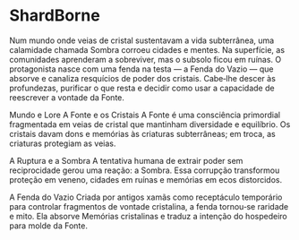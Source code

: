 # ShardBorne
Num mundo onde veias de cristal sustentavam a vida subterrânea, uma calamidade chamada Sombra corroeu cidades e mentes. Na superfície, as comunidades aprenderam a sobreviver, mas o subsolo ficou em ruínas. O protagonista nasce com uma fenda na testa — a Fenda do Vazio — que absorve e canaliza resquícios de poder dos cristais. Cabe‑lhe descer às profundezas, purificar o que resta e decidir como usar a capacidade de reescrever a vontade da Fonte.

Mundo e Lore
A Fonte e os Cristais A Fonte é uma consciência primordial fragmentada em veias de cristal que mantinham diversidade e equilíbrio. Os cristais davam dons e memórias às criaturas subterrâneas; em troca, as criaturas protegiam as veias.

A Ruptura e a Sombra A tentativa humana de extrair poder sem reciprocidade gerou uma reação: a Sombra. Essa corrupção transformou proteção em veneno, cidades em ruínas e memórias em ecos distorcidos.

A Fenda do Vazio Criada por antigos xamãs como receptáculo temporário para controlar fragmentos de vontade cristalina, a fenda tornou‑se raridade e mito. Ela absorve Memórias cristalinas e traduz a intenção do hospedeiro para molde da Fonte.
